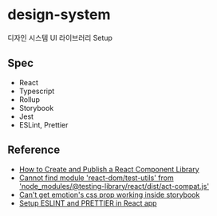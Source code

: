 # design-system
디자인 시스템 UI 라이브러리 Setup

## Spec
* React
* Typescript
* Rollup
* Storybook
* Jest
* ESLint, Prettier


## Reference
* [How to Create and Publish a React Component Library](https://dev.to/alexeagleson/how-to-create-and-publish-a-react-component-library-2oe)
* [Cannot find module 'react-dom/test-utils' from 'node_modules/@testing-library/react/dist/act-compat.js'](https://github.com/testing-library/react-testing-library/issues/1078)
* [Can't get emotion's css prop working inside storybook](https://issuehunt.io/r/storybookjs/storybook/issues/7540)
* [Setup ESLINT and PRETTIER in React app](https://dev.to/knowankit/setup-eslint-and-prettier-in-react-app-357b)

